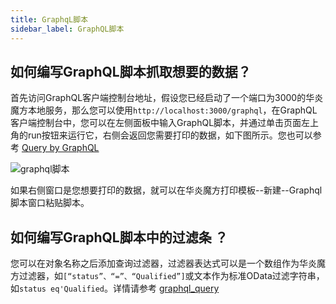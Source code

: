 ```yaml
---
title: GraphqL脚本
sidebar_label: GraphQL脚本
---
```


## 如何编写GraphQL脚本抓取想要的数据？

首先访问GraphQL客户端控制台地址，假设您已经启动了一个端口为3000的华炎魔方本地服务，那么您可以使用`http://localhost:3000/graphql`，在GraphQL客户端控制台中，您可以在左侧面板中输入GraphQL脚本，并通过单击页面左上角的run按钮来运行它，右侧会返回您需要打印的数据，如下图所示。您也可以参考 [Query by GraphQL](https://www.steedos.org/docs/api/graphql_query)

![graphql脚本](/assets/help/word_template/graphql_script.png)

如果右侧窗口是您想要打印的数据，就可以在华炎魔方打印模板--新建--Graphql脚本窗口粘贴脚本。

## 如何编写GraphQL脚本中的过滤条 ？

您可以在对象名称之后添加查询过滤器，过滤器表达式可以是一个数组作为华炎魔方过滤器，如`[“status”、“=”、“Qualified”]`或文本作为标准OData过滤字符串，如`status eq'Qualified`。详情请参考 [graphql_query](https://www.steedos.org/docs/api/graphql_query#filters)
